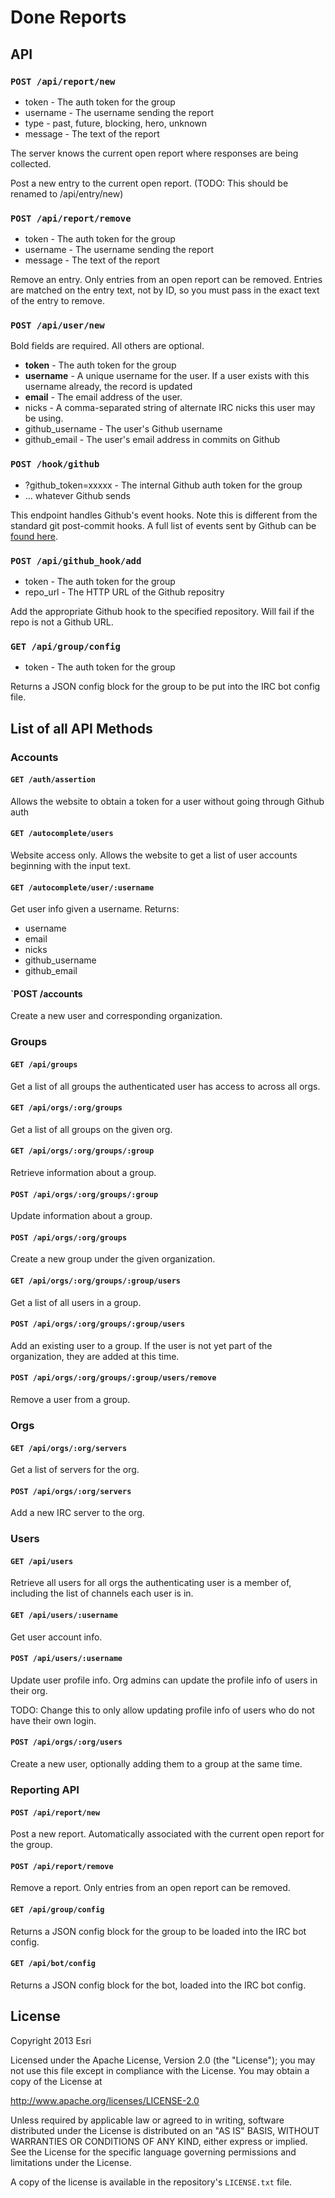 Done Reports
============

## API

### `POST /api/report/new`

* token - The auth token for the group
* username - The username sending the report
* type - past, future, blocking, hero, unknown
* message - The text of the report

The server knows the current open report where responses are being collected.

Post a new entry to the current open report. (TODO: This should be renamed to /api/entry/new)


### `POST /api/report/remove`

* token - The auth token for the group
* username - The username sending the report
* message - The text of the report

Remove an entry. Only entries from an open report can be removed. Entries are matched on the entry
text, not by ID, so you must pass in the exact text of the entry to remove.


### `POST /api/user/new`

Bold fields are required. All others are optional.

* **token** - The auth token for the group
* **username** - A unique username for the user. If a user exists with this username already, the record is updated
* **email** - The email address of the user.
* nicks - A comma-separated string of alternate IRC nicks this user may be using.
* github_username - The user's Github username
* github_email - The user's email address in commits on Github


### `POST /hook/github`

* ?github_token=xxxxx - The internal Github auth token for the group
* ... whatever Github sends

This endpoint handles Github's event hooks. Note this is different from the standard git post-commit hooks. A full list of events sent by Github can be [found here](http://developer.github.com/v3/activity/events/types/).


### `POST /api/github_hook/add`

* token - The auth token for the group
* repo_url - The HTTP URL of the Github repositry

Add the appropriate Github hook to the specified repository. Will fail if the repo is not a Github URL.


### `GET /api/group/config`

* token - The auth token for the group

Returns a JSON config block for the group to be put into the IRC bot config file.


## List of all API Methods

### Accounts

#### `GET /auth/assertion`

Allows the website to obtain a token for a user without going through Github auth

#### `GET /autocomplete/users`

Website access only. Allows the website to get a list of user accounts beginning with the input text.

#### `GET /autocomplete/user/:username`

Get user info given a username. Returns:

* username
* email
* nicks
* github_username
* github_email

#### `POST /accounts

Create a new user and corresponding organization.

### Groups

#### `GET /api/groups`

Get a list of all groups the authenticated user has access to across all orgs.

#### `GET /api/orgs/:org/groups`

Get a list of all groups on the given org.

#### `GET /api/orgs/:org/groups/:group`

Retrieve information about a group.

#### `POST /api/orgs/:org/groups/:group`

Update information about a group.

#### `POST /api/orgs/:org/groups`

Create a new group under the given organization.

#### `GET /api/orgs/:org/groups/:group/users`

Get a list of all users in a group.

#### `POST /api/orgs/:org/groups/:group/users`

Add an existing user to a group. If the user is not yet part of the organization, they are added at this time.

#### `POST /api/orgs/:org/groups/:group/users/remove`

Remove a user from a group.

### Orgs

#### `GET /api/orgs/:org/servers`

Get a list of servers for the org.

#### `POST /api/orgs/:org/servers`

Add a new IRC server to the org.

### Users

#### `GET /api/users`

Retrieve all users for all orgs the authenticating user is a member of, including the list of channels each user is in.

#### `GET /api/users/:username`

Get user account info.

#### `POST /api/users/:username`

Update user profile info. Org admins can update the profile info of users in their org.

TODO: Change this to only allow updating profile info of users who do not have their own login.

#### `POST /api/orgs/:org/users`

Create a new user, optionally adding them to a group at the same time.

### Reporting API

#### `POST /api/report/new`

Post a new report. Automatically associated with the current open report for the group.

#### `POST /api/report/remove`

Remove a report. Only entries from an open report can be removed.

#### `GET /api/group/config`

Returns a JSON config block for the group to be loaded into the IRC bot config.

#### `GET /api/bot/config`

Returns a JSON config block for the bot, loaded into the IRC bot config.




## License

Copyright 2013 Esri

Licensed under the Apache License, Version 2.0 (the "License");
you may not use this file except in compliance with the License.
You may obtain a copy of the License at

   http://www.apache.org/licenses/LICENSE-2.0

Unless required by applicable law or agreed to in writing, software
distributed under the License is distributed on an "AS IS" BASIS,
WITHOUT WARRANTIES OR CONDITIONS OF ANY KIND, either express or implied.
See the License for the specific language governing permissions and
limitations under the License.

A copy of the license is available in the repository's `LICENSE.txt` file.
